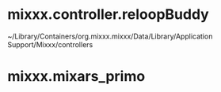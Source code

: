 # mixxx.controller.reloopBuddy

~/Library/Containers/org.mixxx.mixxx/Data/Library/Application Support/Mixxx/controllers
# mixxx.mixars_primo
